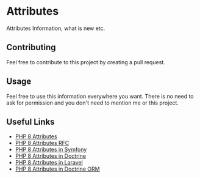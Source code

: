 # Attributes
Attributes Information, what is new etc.

## Contributing

Feel free to contribute to this project by creating a pull request.

## Usage

Feel free to use this information everywhere you want.
There is no need to ask for permission and you don't need to mention me or this project.

## Useful Links

- [PHP 8 Attributes](https://www.php.net/manual/en/language.attributes.php)
- [PHP 8 Attributes RFC](https://wiki.php.net/rfc/attributes_v2)
- [PHP 8 Attributes in Symfony](https://symfony.com/blog/new-in-symfony-5-4-php-8-attributes)
- [PHP 8 Attributes in Doctrine](https://www.doctrine-project.org/projects/doctrine-annotations/en/1.13/annotations.html)
- [PHP 8 Attributes in Laravel](https://laravel.com/docs/8.x/eloquent#attribute-casting)
- [PHP 8 Attributes in Doctrine ORM](https://www.doctrine-project.org/projects/doctrine-orm/en/2.9/tutorials/getting-started.html#annotations)
